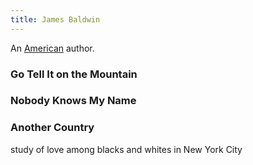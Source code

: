 ```yaml
---
title: James Baldwin
---
```


An [American](../index.html) author.

### Go Tell It on the Mountain

### Nobody Knows My Name

### Another Country

study of love among blacks and whites in New York City
